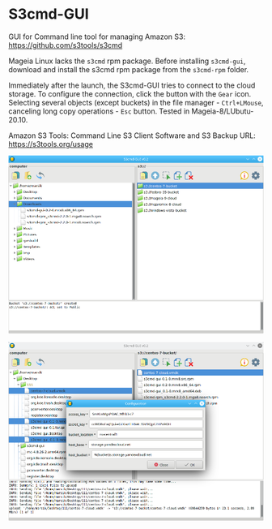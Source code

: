 # S3cmd-GUI
GUI for Command line tool for managing Amazon S3: https://github.com/s3tools/s3cmd  

Mageia Linux lacks the `s3cmd` rpm package. Before installing `s3cmd-gui`, download and install the s3cmd rpm package from the `s3cmd-rpm` folder.

Immediately after the launch, the S3cmd-GUI tries to connect to the cloud storage. To configure the connection, click the button with the `Gear` icon. Selecting several objects (except buckets) in the file manager - `Ctrl+LMouse`, canceling long copy operations - `Esc` button. Tested in Mageia-8/LUbutu-20.10.  
  
Amazon S3 Tools: Command Line S3 Client Software and S3 Backup URL: https://s3tools.org/usage

![](https://github.com/AKotov-dev/s3cmd-gui/blob/main/screenshot/s3cmd-gui1.png)

![](https://github.com/AKotov-dev/s3cmd-gui/blob/main/screenshot/s3cmd-gui2.png)
